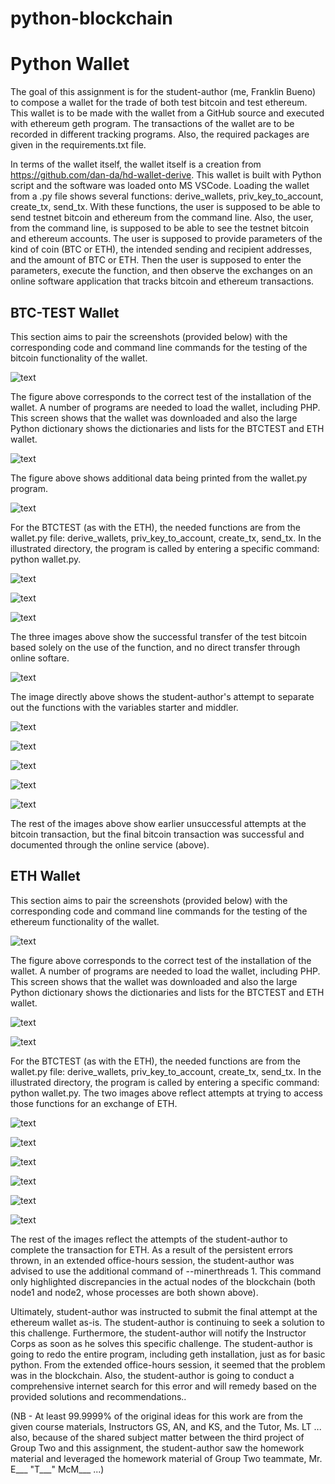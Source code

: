 # python-blockchain
# Python Wallet



The goal of this assignment is for the student-author (me, Franklin Bueno) to compose a wallet for the trade of both test bitcoin and test ethereum. This wallet is to be made with the wallet from a GitHub source and executed with ethereum geth program. The transactions of the wallet are to be recorded in different tracking programs. Also, the required packages are given in the requirements.txt file.

In terms of the wallet itself, the wallet itself is a creation from https://github.com/dan-da/hd-wallet-derive. This wallet is built with Python script and the software was loaded onto MS VSCode. Loading the wallet from a .py file shows several functions: derive_wallets, priv_key_to_account, create_tx, send_tx. With these functions, the user is supposed to be able to send testnet bitcoin and ethereum from the command line. Also, the user, from the command line, is supposed to be able to see the testnet bitcoin and ethereum accounts. The user is supposed to provide parameters of the kind of coin (BTC or ETH), the intended sending and recipient addresses, and the amount of BTC or ETH. Then the user is supposed to enter the parameters, execute the function, and then observe the exchanges on an online software application that tracks bitcoin and ethereum transactions.








## BTC-TEST Wallet

This section aims to pair the screenshots (provided below) with the corresponding code and command line commands for the testing of the bitcoin functionality of the wallet.


![text](/Screenshots/Screenshot%20(1973).png)

The figure above corresponds to the correct test of the installation of the wallet. A number of programs are needed to load the wallet, including PHP. This screen shows that the wallet was downloaded and also the large Python dictionary shows the dictionaries and lists for the BTCTEST and ETH wallet.


![text](/Screenshots/Screenshot%20(1974).png)


The figure above shows additional data being printed from the wallet.py program.


![text](/Screenshots/Screenshot%20(1975).png)


For the BTCTEST (as with the ETH), the needed functions are from the wallet.py file: derive_wallets, priv_key_to_account, create_tx, send_tx. In the illustrated directory, the program is called by entering a specific command: python wallet.py.



![text](/Screenshots/Screenshot%20(1976).png)





![text](/Screenshots/Screenshot%20(1977).png)






![text](/Screenshots/Screenshot%20(1978).png)



The three images above show the successful transfer of the test bitcoin based solely on the use of the function, and no direct transfer through online softare.

![text](/Screenshots/Screenshot%20(1979).png)



The image directly above shows the student-author's attempt to separate out the functions with the variables starter and middler.

![text](/Screenshots/Screenshot%20(1980).png)






![text](/Screenshots/Screenshot%20(1981).png)






![text](/Screenshots/Screenshot%20(1982).png)





![text](/Screenshots/Screenshot%20(1983).png)





![text](/Screenshots/Screenshot%20(1984).png)



The rest of the images above show earlier unsuccessful attempts at the bitcoin transaction, but the final bitcoin transaction was successful and documented through the online service (above).


## ETH Wallet


This section aims to pair the screenshots (provided below) with the corresponding code and command line commands for the testing of the ethereum functionality of the wallet.





![text](/Screenshots/Screenshot%20(2018).png)


The figure above corresponds to the correct test of the installation of the wallet. A number of programs are needed to load the wallet, including PHP. This screen shows that the wallet was downloaded and also the large Python dictionary shows the dictionaries and lists for the BTCTEST and ETH wallet.



![text](/Screenshots/Screenshot%20(2019).png)






![text](/Screenshots/Screenshot%20(2021).png)



For the BTCTEST (as with the ETH), the needed functions are from the wallet.py file: derive_wallets, priv_key_to_account, create_tx, send_tx. In the illustrated directory, the program is called by entering a specific command: python wallet.py. The two images above reflect attempts at trying to access those functions for an exchange of ETH.




![text](/Screenshots/Screenshot%20(2025).png)







![text](/Screenshots/Screenshot%20(2026).png)







![text](/Screenshots/Screenshot%20(2027).png)





![text](/Screenshots/Screenshot%20(2028).png)







![text](/Screenshots/Screenshot%20(2029).png)






![text](/Screenshots/Screenshot%20(2030).png)


The rest of the images reflect the attempts of the student-author to complete the transaction for ETH. As a result of the persistent errors thrown, in an extended office-hours session, the student-author was advised to use the additional command of --minerthreads 1. This command only highlighted discrepancies in the actual nodes of the blockchain (both node1 and node2, whose processes are both shown above).



Ultimately, student-author was instructed to submit the final attempt at the ethereum wallet as-is. The student-author is continuing to seek a solution to this challenge. Furthermore, the student-author will notify the Instructor Corps as soon as he solves this specific challenge. The student-author is going to redo the entire program, including geth installation, just as for basic python. From the extended office-hours session, it seemed that the problem was in the blockchain. Also, the student-author is going to conduct a comprehensive internet search for this error and will remedy based on the provided solutions and recommendations..





(NB - At least 99.9999% of the original ideas for this work are from the given course materials, Instructors GS, AN, and KS, and the Tutor, Ms. LT ... also, because of the shared subject matter between the third project of Group Two and this assignment, the student-author saw the homework material and leveraged the homework material of Group Two teammate, Mr. E___ "T___" McM___ ...)
